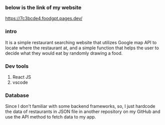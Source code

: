 ### below is the link of my website
https://7c3bcde4.foodgpt.pages.dev/

### intro
It is a simple restaurant searching website that utilizes Google map API to locate where the restaurant at, and a simple function that helps the user to decide what they would eat by randomly drawing a food.

### Dev tools
1. React JS
2. vscode

### Database
Since I don't familiar with some backend frameworks, so, I just hardcode the data of restaurants in JSON file in another repository on my GitHub and use the API method to fetch data to my app.
